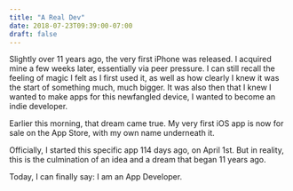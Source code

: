 ```yaml
---
title: "A Real Dev"
date: 2018-07-23T09:39:00-07:00
draft: false
---
```


Slightly over 11 years ago, the very first iPhone was released. I acquired mine a few weeks later, essentially via peer pressure. I can still recall the feeling of magic I felt as I first used it, as well as how clearly I knew it was the start of something much, much bigger. It was also then that I knew I wanted to make apps for this newfangled device, I wanted to become an indie developer.

Earlier this morning, that dream came true. My very first iOS app is now for sale on the App Store, with my own name underneath it.

Officially, I started this specific app 114 days ago, on April 1st. But in reality, this is the culmination of an idea and a dream that began 11 years ago.

Today, I can finally say: I am an App Developer.